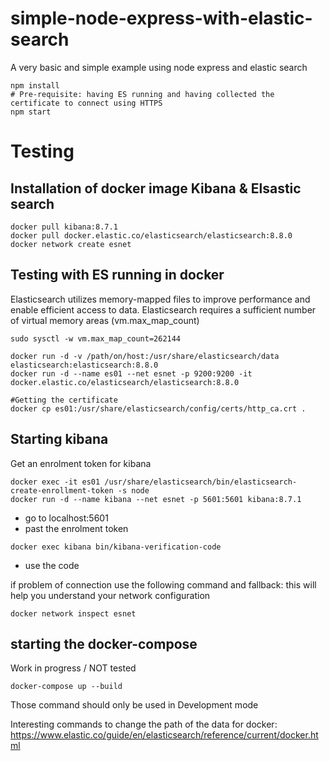 # simple-node-express-with-elastic-search 
A very basic and simple example using node express and elastic search


```console
npm install
# Pre-requisite: having ES running and having collected the certificate to connect using HTTPS
npm start 
```

# Testing
## Installation of docker image Kibana & Elsastic search

```console
docker pull kibana:8.7.1
docker pull docker.elastic.co/elasticsearch/elasticsearch:8.8.0
docker network create esnet
```

## Testing with ES running in docker

Elasticsearch utilizes memory-mapped files to improve performance and enable efficient access to data.
Elasticsearch requires a sufficient number of virtual memory areas (vm.max_map_count)
```console
sudo sysctl -w vm.max_map_count=262144

docker run -d -v /path/on/host:/usr/share/elasticsearch/data elasticsearch:elasticsearch:8.8.0
docker run -d --name es01 --net esnet -p 9200:9200 -it docker.elastic.co/elasticsearch/elasticsearch:8.8.0

#Getting the certificate
docker cp es01:/usr/share/elasticsearch/config/certs/http_ca.crt .
```


## Starting kibana

Get an enrolment token for kibana
```console
docker exec -it es01 /usr/share/elasticsearch/bin/elasticsearch-create-enrollment-token -s node
docker run -d --name kibana --net esnet -p 5601:5601 kibana:8.7.1
```

- go to localhost:5601
- past the enrolment token
```console
docker exec kibana bin/kibana-verification-code
```
- use the code

if problem of connection use the following command and fallback: this will help you understand your network configuration
```console
docker network inspect esnet
```


## starting the docker-compose
Work in progress / NOT tested
```console
docker-compose up --build
```
Those command should only be used in Development mode

Interesting commands to change the path of the data for docker:
https://www.elastic.co/guide/en/elasticsearch/reference/current/docker.html
